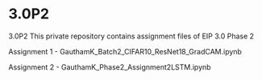 # 3.0P2
3.0P2
This private repository contains assignment files of EIP 3.0 Phase 2

Assignment 1 -  	GauthamK_Batch2_CIFAR10_ResNet18_GradCAM.ipynb

Assignment 2 -     GauthamK_Phase2_Assignment2LSTM.ipynb
